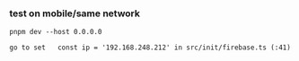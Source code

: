### test on mobile/same network

```
pnpm dev --host 0.0.0.0
```

```
go to set   const ip = '192.168.248.212' in src/init/firebase.ts (:41)
```